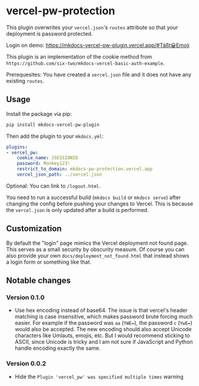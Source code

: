 # vercel-pw-protection

This plugin overwrites your `vercel.json`'s `routes` attribute so that your deployment is password protected.

Login on demo: <https://mkdocs-vercel-pw-plugin.vercel.app/#Täßt😀Emoji>

This plugin is an implementation of the cookie method from `https://github.com/six-two/mkdocs-vercel-basic-auth-example`.

Prerequesites:
You have created a `vercel.json` file and it does not have any existing `routes`.

## Usage

Install the package via pip:
```bash
pip install mkdocs-vercel-pw-plugin
```

Then add the plugin to your `mkdocs.yml`:
```yaml
plugins:
- vercel_pw:
    cookie_name: JSESSIONID
    password: Monkey123!
    restrict_to_domain: mkdocs-pw-protection.vercel.app
    vercel_json_path: ../vercel.json
```

Optional:
You can link to `/logout.html`.

You need to run a successful build (`mkdocs build` or `mkdocs serve`) after changing the config before pushing your changes to Vercel.
This is because the `vercel.json` is only updated after a build is performed.

## Customization

By default the "login" page mimics the Vercel deployment not found page.
This serves as a small security by obscurity measure.
Of course you can also provide your own `docs/deployment_not_found.html` that instead shows a login form or something like that.

## Notable changes

### Version 0.1.0

- Use hex encoding instead of base64.
    The issue is that vercel's header matching is case insensitive, which makes password brute forcing much easier.
    For example if the password was `aa` (`YWE=`), the password `c` (`YwE=`) would also be accepted.
    The new encoding should also accept Unicode characters like Umlauts, emojis, etc.
    But I would recommend sticking to ASCII, since Unicode is tricky and I am not sure if JavaScript and Python handle encoding exactly the same.

### Version 0.0.2

- Hide the `Plugin 'vercel_pw' was specified multiple times` warning
